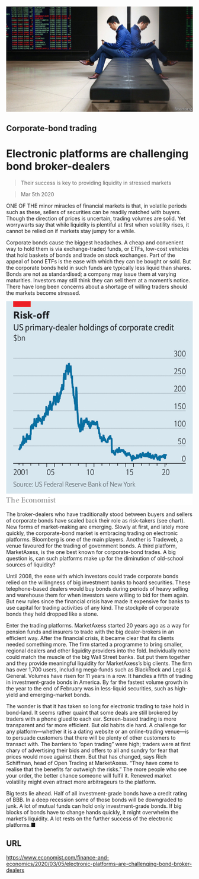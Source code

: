 ![](./images/20200307_FNP502.jpg)

## Corporate-bond trading

# Electronic platforms are challenging bond broker-dealers

> Their success is key to providing liquidity in stressed markets

> Mar 5th 2020

ONE OF THE minor miracles of financial markets is that, in volatile periods such as these, sellers of securities can be readily matched with buyers. Though the direction of prices is uncertain, trading volumes are solid. Yet worrywarts say that while liquidity is plentiful at first when volatility rises, it cannot be relied on if markets stay jumpy for a while.

Corporate bonds cause the biggest headaches. A cheap and convenient way to hold them is via exchange-traded funds, or ETFs, low-cost vehicles that hold baskets of bonds and trade on stock exchanges. Part of the appeal of bond ETFs is the ease with which they can be bought or sold. But the corporate bonds held in such funds are typically less liquid than shares. Bonds are not as standardised; a company may issue them at varying maturities. Investors may still think they can sell them at a moment’s notice. There have long been concerns about a shortage of willing traders should the markets become stressed.

![](./images/20200307_FNC570.png)

The broker-dealers who have traditionally stood between buyers and sellers of corporate bonds have scaled back their role as risk-takers (see chart). New forms of market-making are emerging. Slowly at first, and lately more quickly, the corporate-bond market is embracing trading on electronic platforms. Bloomberg is one of the main players. Another is Tradeweb, a venue favoured for the trading of government bonds. A third platform, MarketAxess, is the one best known for corporate-bond trades. A big question is, can such platforms make up for the diminution of old-school sources of liquidity?

Until 2008, the ease with which investors could trade corporate bonds relied on the willingness of big investment banks to hoard securities. These telephone-based dealers would buy bonds during periods of heavy selling and warehouse them for when investors were willing to bid for them again. But new rules since the financial crisis have made it expensive for banks to use capital for trading activities of any kind. The stockpile of corporate bonds they held dropped like a stone.

Enter the trading platforms. MarketAxess started 20 years ago as a way for pension funds and insurers to trade with the big dealer-brokers in an efficient way. After the financial crisis, it became clear that its clients needed something more. The firm started a programme to bring smaller, regional dealers and other liquidity providers into the fold. Individually none could match the muscle of the big Wall Street banks. But put them together and they provide meaningful liquidity for MarketAxess’s big clients. The firm has over 1,700 users, including mega-funds such as BlackRock and Legal & General. Volumes have risen for 11 years in a row. It handles a fifth of trading in investment-grade bonds in America. By far the fastest volume growth in the year to the end of February was in less-liquid securities, such as high-yield and emerging-market bonds.

The wonder is that it has taken so long for electronic trading to take hold in bond-land. It seems rather quaint that some deals are still brokered by traders with a phone glued to each ear. Screen-based trading is more transparent and far more efficient. But old habits die hard. A challenge for any platform—whether it is a dating website or an online-trading venue—is to persuade customers that there will be plenty of other customers to transact with. The barriers to “open trading” were high; traders were at first chary of advertising their bids and offers to all and sundry for fear that prices would move against them. But that has changed, says Rich Schiffman, head of Open Trading at MarketAxess. “They have come to realise that the benefits far outweigh the risks.” The more people who see your order, the better chance someone will fulfil it. Renewed market volatility might even attract more arbitrageurs to the platform.

Big tests lie ahead. Half of all investment-grade bonds have a credit rating of BBB. In a deep recession some of those bonds will be downgraded to junk. A lot of mutual funds can hold only investment-grade bonds. If big blocks of bonds have to change hands quickly, it might overwhelm the market’s liquidity. A lot rests on the further success of the electronic platforms.■

## URL

https://www.economist.com/finance-and-economics/2020/03/05/electronic-platforms-are-challenging-bond-broker-dealers
